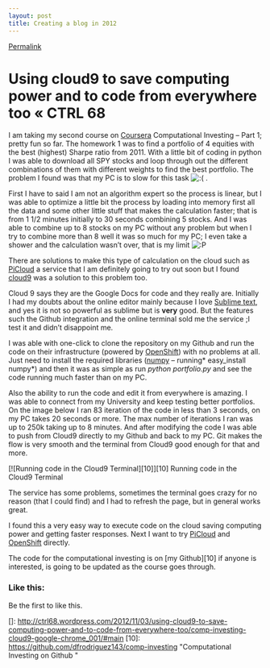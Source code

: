 ```yaml
---
layout: post
title: Creating a blog in 2012
---
```


[Permalink](http://ctrl68.wordpress.com/2012/11/03/using-cloud9-to-save-computing-power-and-to-code-from-everywhere-too/ "Permalink to Using cloud9 to save computing power and to code from everywhere too « CTRL 68")

# Using cloud9 to save computing power and to code from everywhere too « CTRL 68

I am taking my second course on [Coursera][1] Computational Investing – Part 1; pretty fun so far. The homework 1 was to find a portfolio of 4 equities with the best (highest) Sharpe ratio from 2011. With a little bit of coding in python I was able to download all SPY stocks and loop through out the different combinations of them with different weights to find the best portfolio. The problem I found was that my PC is to slow for this task ![:(][2] .

First I have to said I am not an algorithm expert so the process is linear, but I was able to optimize a little bit the process by loading into memory first all the data and some other little stuff that makes the calculation faster; that is from 1 1/2 minutes initially to 30 seconds combining 5 stocks. And I was able to combine up to 8 stocks on my PC without any problem but when I try to combine more than 8 well it was so much for my PC; I even take a shower and the calculation wasn’t over, that is my limit ![:P][3]

There are solutions to make this type of calculation on the cloud such as [PiCloud][4] a service that I am definitely going to try out soon but I found [cloud9][5] was a solution to this problem too.

Cloud 9 says they are the Google Docs for code and they really are. Initially I had my doubts about the online editor mainly because I love [Sublime text][6], and yes it is not so powerful as sublime but is **very** good. But the features such the Github integration and the online terminal sold me the service ;I test it and didn’t disappoint me.

I was able with one-click to clone the repository on my Github and run the code on their infrastructure (powered by [OpenShift][7]) with no problems at all. Just need to install the required libraries ([numpy][8] – running* easy_install numpy*) and then it was as simple as run *python portfolio.py* and see the code running much faster than on my PC.

Also the ability to run the code and edit it from everywhere is amazing. I was able to connect from my University and keep testing better portfolios. On the image below I ran 83 iteration of the code in less than 3 seconds, on my PC takes 20 seconds or more. The max number of iterations I ran was up to 250k taking up to 8 minutes. And after modifying the code I was able to push from Cloud9 directly to my Github and back to my PC. Git makes the flow is very smooth and the terminal from Cloud9 good enough for that and more.

[![Running code in the Cloud9 Terminal][10]][10]
Running code in the Cloud9 Terminal

The service has some problems, sometimes the terminal goes crazy for no reason (that I could find) and I had to refresh the page, but in general works great.

I found this a very easy way to execute code on the cloud saving computing power and getting faster responses. Next I want to try [PiCloud][4] and [OpenShift][7] directly.

The code for the computational investing is on [my Github][10] if anyone is interested, is going to be updated as the course goes through.

### Like this:

Be the first to like this.

 [1]: https://www.coursera.org/ "Coursera"
 [2]: http://s0.wp.com/wp-includes/images/smilies/icon_sad.gif?m=1129645325g
 [3]: http://s2.wp.com/wp-includes/images/smilies/icon_razz.gif?m=1129645325g
 [4]: http://www.picloud.com/ "PiCloud"
 [5]: https://c9.io/ "Cloud9"
 [6]: http://www.sublimetext.com/ "Sublime Text"
 [7]: https://openshift.redhat.com/app/ "OpenShift"
 [8]: http://numpy.scipy.org/ "numpy"
 []: http://ctrl68.wordpress.com/2012/11/03/using-cloud9-to-save-computing-power-and-to-code-from-everywhere-too/comp-investing-cloud9-google-chrome_001/#main
 [10]: https://github.com/dfrodriguez143/comp-investing "Computational Investing on Github "
